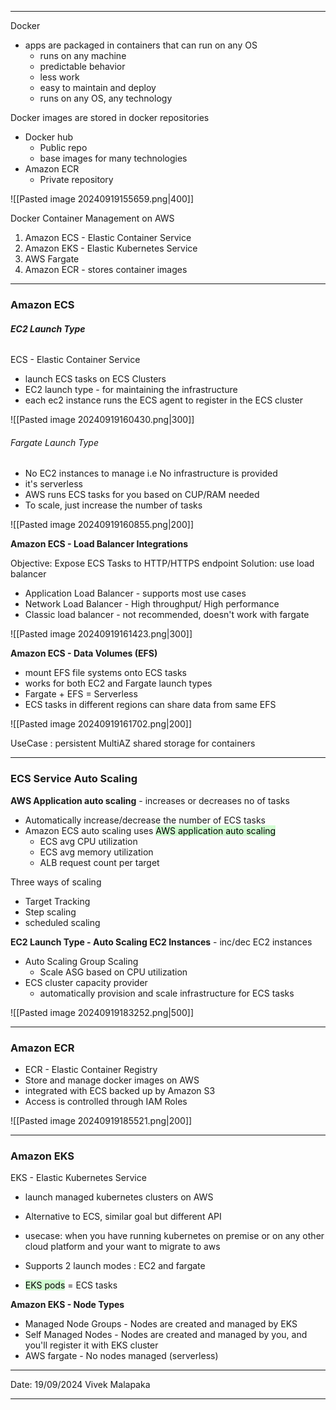 - - - 
Docker
- apps are packaged in containers that can run on any OS
	- runs on any machine
	- predictable behavior
	- less work
	- easy to maintain and deploy
	- runs on any OS, any technology

Docker images are stored in docker repositories
- Docker hub 
	- Public repo 
	- base images for many technologies
- Amazon ECR
	- Private repository

![[Pasted image 20240919155659.png|400]]

Docker Container Management on AWS

1. Amazon ECS - Elastic Container Service
2. Amazon EKS - Elastic Kubernetes Service
3. AWS Fargate
4. Amazon ECR - stores container images

---
### Amazon ECS

###### **EC2 Launch Type**

ECS - Elastic Container Service 

- launch ECS tasks on ECS Clusters
- EC2 launch type - for maintaining the infrastructure 
- each ec2 instance runs the ECS agent to register in the ECS cluster

![[Pasted image 20240919160430.png|300]]

###### Fargate Launch Type

- No EC2 instances to manage i.e No infrastructure is provided
- it's serverless
- AWS runs ECS tasks for you based on CUP/RAM needed
- To scale, just increase the number of tasks

![[Pasted image 20240919160855.png|200]]

**Amazon ECS - Load Balancer Integrations** 

Objective: Expose ECS Tasks to HTTP/HTTPS endpoint 
Solution: use load balancer 

- Application Load Balancer - supports most use cases
- Network Load Balancer - High throughput/ High performance 
- Classic load balancer - not recommended, doesn't work with fargate

![[Pasted image 20240919161423.png|300]]

**Amazon ECS - Data Volumes (EFS)**

- mount EFS file systems onto ECS tasks
- works for both EC2 and Fargate launch types
- Fargate + EFS = Serverless
- ECS tasks in different regions can share data from same EFS

![[Pasted image 20240919161702.png|200]]

UseCase : persistent MultiAZ shared storage for containers  

---
### ECS Service Auto Scaling 

**AWS Application auto scaling** - increases or decreases no of tasks

- Automatically increase/decrease the number of ECS tasks
- Amazon ECS auto scaling uses <mark style="background: #BBFABBA6;">AWS application auto scaling</mark> 
	- ECS avg CPU utilization
	- ECS avg memory utilization
	- ALB request count per target

Three ways of scaling 
- Target Tracking 
- Step scaling 
- scheduled scaling

**EC2 Launch Type - Auto Scaling EC2 Instances** - inc/dec EC2 instances

- Auto Scaling Group Scaling 
	- Scale ASG based on CPU utilization 
- ECS cluster capacity provider
	- automatically provision and scale infrastructure for ECS tasks

![[Pasted image 20240919183252.png|500]]

---
### Amazon ECR 

- ECR - Elastic Container Registry
- Store and manage docker images on AWS
- integrated with ECS backed up by Amazon S3
- Access is controlled through IAM Roles

![[Pasted image 20240919185521.png|200]]

---
### Amazon EKS

EKS - Elastic Kubernetes Service 

- launch managed kubernetes clusters on AWS
- Alternative to ECS, similar goal but different API
- usecase: when you have running kubernetes on premise or on any other cloud platform and your want to migrate to aws

- Supports 2 launch modes : EC2 and fargate
- <mark style="background: #BBFABBA6;">EKS pods</mark> = ECS tasks 

**Amazon EKS - Node Types**

- Managed Node Groups - Nodes are created and managed by EKS
- Self Managed Nodes - Nodes are created and managed by you, and you'll register it with EKS cluster 
- AWS fargate - No nodes managed (serverless)

---

Date: 19/09/2024
Vivek Malapaka

---
